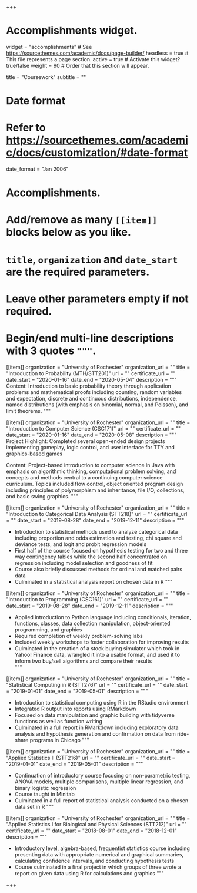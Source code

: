 +++
# Accomplishments widget.
widget = "accomplishments"  # See https://sourcethemes.com/academic/docs/page-builder/
headless = true  # This file represents a page section.
active = true  # Activate this widget? true/false
weight = 90  # Order that this section will appear.

title = "Coursework"
subtitle = ""

# Date format
#   Refer to https://sourcethemes.com/academic/docs/customization/#date-format
date_format = "Jan 2006"

# Accomplishments.
#   Add/remove as many `[[item]]` blocks below as you like.
#   `title`, `organization` and `date_start` are the required parameters.
#   Leave other parameters empty if not required.
#   Begin/end multi-line descriptions with 3 quotes `"""`.

[[item]]
  organization = "University of Rochester"
  organization_url = ""
  title = "Introduction to Probability (MTH/STT201)"
  url = ""
  certificate_url = ""
  date_start = "2020-01-16"
  date_end = "2020-05-04"
  description = """
  Content: Introduction to basic probability theory through application problems and mathematical proofs including counting, random variables and expectation, discrete and continuous distributions, independence, named distributions (with emphasis on binomial, normal, and Poisson), and limit theorems.
  """
  
[[item]]
  organization = "University of Rochester"
  organization_url = ""
  title = "Introduction to Computer Science (CSC171)"
  url = ""
  certificate_url = ""
  date_start = "2020-01-16"
  date_end = "2020-05-08"
  description = """
  Project Highlight: Completed several open-ended design projects implementing gameplay, logic control, and user interface for TTY and graphics-based games
  
  Content: Project-based introduction to computer science in Java with emphasis on algorithmic thinking, computational problem solving, and concepts and methods central to a continuing computer science curriculum. Topics included flow control, object oriented program design including principles of polymorphism and inheritance, file I/O, collections, and basic swing graphics.
  """
  
[[item]]
  organization = "University of Rochester"
  organization_url = ""
  title = "Introduction to Categorical Data Analysis (STT218)"
  url = ""
  certificate_url = ""
  date_start = "2019-08-28"
  date_end = "2019-12-11"
  description = """
  * Introduction to statistical methods used to analyze categorical data including proportion and odds estimation and testing, chi square and deviance tests, and logit and probit regression models
  * First half of the course focused on hypothesis testing for two and three way contingency tables while the second half concentrated on regression including model selection and goodness of fit
  * Course also briefly discussed methods for ordinal and matched pairs data
  * Culminated in a statistical analysis report on chosen data in R
  """

[[item]]
  organization = "University of Rochester"
  organization_url = ""
  title = "Introduction to Programming (CSC161)"
  url = ""
  certificate_url = ""
  date_start = "2019-08-28"
  date_end = "2019-12-11"
  description = """
  * Applied introduction to Python language including conditionals, iteration, functions, classes, data collection manipulation, object-oriented programming, and graphics
  * Required completion of weekly problem-solving labs
  * Included weekly workshops to foster collaboration for improving results
  * Culminated in the creation of a stock buying simulator which took in Yahoo! Finance data, wrangled it into a usable format, and used it to inform two buy/sell algorithms and compare their results  
  """

[[item]]
  organization = "University of Rochester"
  organization_url = ""
  title = "Statistical Computing in R (STT276)"
  url = ""
  certificate_url = ""
  date_start = "2019-01-01"
  date_end = "2019-05-01"
  description = """
  * Introduction to statistical computing using R in the RStudio environment
  * Integrated R output into reports using RMarkdown
  * Focused on data manipulation and graphic building with tidyverse functions as well as function writing
  * Culminated in a full report in RMarkdown including exploratory data analysis and hypothesis generation and confirmation on data from ride-share programs in Chicago
  """

[[item]]
  organization = "University of Rochester"
  organization_url = ""
  title = "Applied Statistics II (STT216)"
  url = ""
  certificate_url = ""
  date_start = "2019-01-01"
  date_end = "2019-05-01"
  description = """
  * Continuation of introductory course focusing on non-parametric testing, ANOVA models, multiple comparisons, multiple linear regression, and binary logistic regression
  * Course taught in Minitab
  * Culminated in a full report of statistical analysis conducted on a chosen data set in R
  """

[[item]]
  organization = "University of Rochester"
  organization_url = ""
  title = "Applied Statistics I for Biological and Physical Sciences (STT212)"
  url = ""
  certificate_url = ""
  date_start = "2018-08-01"
  date_end = "2018-12-01"
  description = """
  * Introductory level, algebra-based, frequentist statistics course including presenting data with appropriate numerical and graphical summaries, calculating confidence intervals, and conducting hypothesis tests
  * Course culminated in a final project in which groups of three wrote a report on given data using R for calculations and graphics
  """

+++
